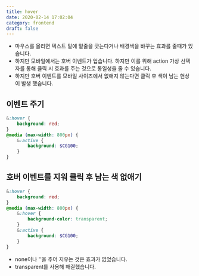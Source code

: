 ```yaml
---
title: hover
date: 2020-02-14 17:02:04
category: frontend
draft: false
---
```


- 마우스를 올리면 텍스트 밑에 밑줄을 긋는다거나 배경색을 바꾸는 효과를 줄때가 있습니다.
- 하지만 모바일에서는 호버 이벤트가 업습니다. 하지만 이를 위해 action 가상 선택자를 통해 클릭 시 효과를 주는 것으로 통일성을 줄 수 있습니다.
- 하지만 호버 이벤트를 모바일 사이즈에서 없애지 않는다면 클릭 후 색이 남는 현상이 발생 했습니다.

## 이벤트 주기

```scss
&:hover {
	background: red;
}
@media (max-width: 800px) {
	&:active {
		background: $CG100;
	}
}
```

## 호버 이벤트를 지워 클릭 후 남는 색 없애기

```scss
&:hover {
	background: red;
}
@media (max-width: 800px) {
	&:hover {
		background-color: transparent;
	}
	&:active {
		background: $CG100;
	}
}
```

- none이나 ''을 주어 지우는 것은 효과가 없었습니다.
- transparent를 사용해 해결했습니다.
